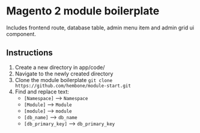 # Magento 2 module boilerplate
Includes frontend route, database table, admin menu item and admin grid ui component. 

## Instructions

1. Create a new directory in app/code/
2. Navigate to the newly created directory
3. Clone the module boilerplate `git clone https://github.com/hembone/module-start.git`
4. Find and replace text:
	* `[Namespace]` --> `Namespace`
	* `[Module]` --> `Module`
  	* `[module]` --> `module`
  	* `[db_name]` --> `db_name`
	* `[db_primary_key]` --> `db_primary_key`